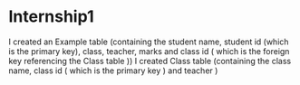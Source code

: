 # Internship1
I created an Example table (containing the student name, student id (which is the primary key), class, teacher, marks and class id ( which is the foreign key referencing the Class table ))
I created Class table (containing the class name, class id ( which is the primary key ) and teacher )
